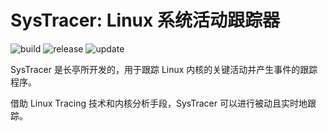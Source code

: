 # SysTracer: Linux 系统活动跟踪器

![build](https://github.com/chaitin/systracer/actions/workflows/build.yml/badge.svg)
![release](https://img.shields.io/github/release/chaitin/systracer)
![update](https://img.shields.io/github/release-date/chaitin/systracer.svg?color=blue&label=update)

SysTracer 是长亭所开发的，用于跟踪 Linux 内核的关键活动并产生事件的跟踪程序。

借助 Linux Tracing 技术和内核分析手段，SysTracer 可以进行被动且实时地跟踪。
